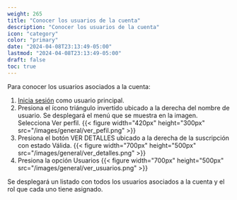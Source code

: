 ```yaml
---
weight: 265
title: "Conocer los usuarios de la cuenta"
description: "Conocer los usuarios de la cuenta"
icon: "category"
color: "primary"
date: "2024-04-08T23:13:49-05:00"
lastmod: "2024-04-08T23:13:49-05:00"
draft: false
toc: true
---
```

Para conocer los usuarios asociados a la cuenta:

1. [Inicia sesión](Iniciar_sesión.md) como usuario principal.
2. Presiona el ícono triángulo invertido ubicado a la derecha del nombre de usuario. Se desplegará el menú que se muestra en la imagen. Selecciona Ver perfil.
{{< figure width="420px" height="300px" src="/images/general/ver_pefil.png" >}}
3. Presiona el botón VER DETALLES ubicado a la derecha de la suscripción con estado Válida.
{{< figure width="700px" height="500px" src="/images/general/ver_detalles.png" >}}
5. Presiona la opción Usuarios
{{< figure width="700px" height="500px" src="/images/general/ver_usuarios.png" >}}

Se desplegará un listado con todos los usuarios asociados a la cuenta y el rol que cada uno tiene asignado.

<br></br>
